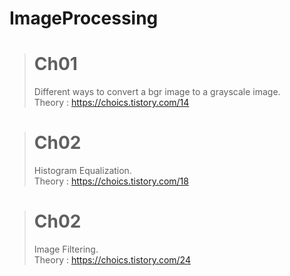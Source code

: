 # ImageProcessing
 
> # Ch01
> Different ways to convert a bgr image to a grayscale image.  
> Theory : https://choics.tistory.com/14
  
  
> # Ch02
> Histogram Equalization.   
> Theory : https://choics.tistory.com/18
  
  
> # Ch02
> Image Filtering.  
> Theory : https://choics.tistory.com/24
